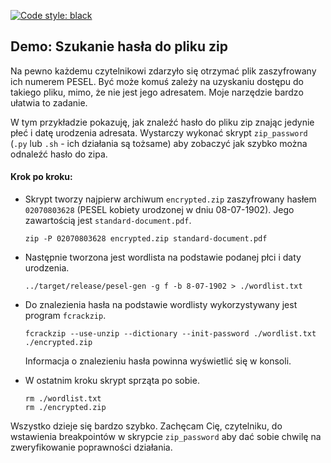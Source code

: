 [![Code style: black](https://img.shields.io/badge/code%20style-black-000000.svg)](https://github.com/psf/black)

## Demo: Szukanie hasła do pliku zip

Na pewno każdemu czytelnikowi zdarzyło się otrzymać plik zaszyfrowany ich numerem PESEL. Być może komuś zależy na
uzyskaniu dostępu do takiego pliku, mimo, że nie jest jego adresatem. Moje narzędzie bardzo ułatwia to zadanie.

W tym przykładzie pokazuję, jak znaleźć hasło do pliku zip znając jedynie płeć i datę urodzenia adresata. Wystarczy
wykonać skrypt `zip_password` (`.py` lub `.sh` - ich działania są tożsame) aby zobaczyć jak szybko można odnaleźć hasło do zipa.

#### Krok po kroku:

- Skrypt tworzy najpierw archiwum `encrypted.zip` zaszyfrowany hasłem `02070803628` (PESEL kobiety urodzonej w dniu
  08-07-1902). Jego zawartością jest `standard-document.pdf`.
    ```shell
    zip -P 02070803628 encrypted.zip standard-document.pdf
    ```

- Następnie tworzona jest wordlista na podstawie podanej płci i daty urodzenia.

    ```shell
    ../target/release/pesel-gen -g f -b 8-07-1902 > ./wordlist.txt
    ```

- Do znalezienia hasła na podstawie wordlisty wykorzystywany jest program `fcrackzip`.
    ```shell
    fcrackzip --use-unzip --dictionary --init-password ./wordlist.txt ./encrypted.zip
    ```
  Informacja o znalezieniu hasła powinna wyświetlić się w konsoli.


- W ostatnim kroku skrypt sprząta po sobie.
    ```shell
    rm ./wordlist.txt
    rm ./encrypted.zip
    ```

Wszystko dzieje się bardzo szybko. Zachęcam Cię, czytelniku, do wstawienia breakpointów w skrypcie `zip_password` aby dać sobie chwilę na zweryfikowanie poprawności działania.